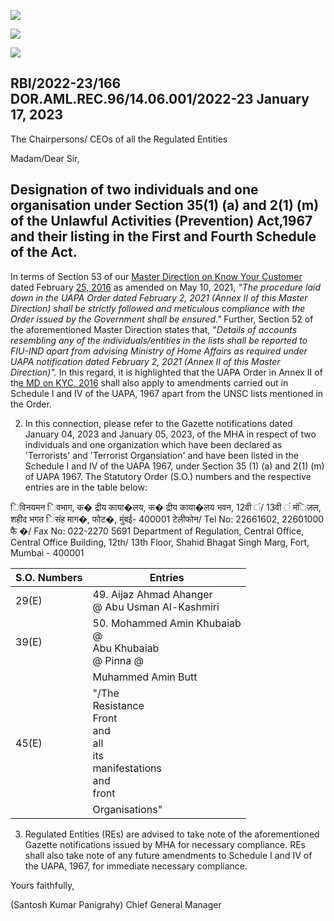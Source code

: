 ![](_page_0_Picture_0.jpeg)

![](_page_0_Picture_1.jpeg)

![](_page_0_Picture_2.jpeg)

## RBI/2022-23/166 DOR.AML.REC.96/14.06.001/2022-23 January 17, 2023

The Chairpersons/ CEOs of all the Regulated Entities

Madam/Dear Sir,

## **Designation of two individuals and one organisation under Section 35(1) (a) and 2(1) (m) of the Unlawful Activities (Prevention) Act,1967 and their listing in the First and Fourth Schedule of the Act.**

In terms of Section 53 of our [Master Direction on Know Your Customer](https://www.rbi.org.in/Scripts/BS_ViewMasDirections.aspx?id=11566) dated February [25, 2016](https://www.rbi.org.in/Scripts/BS_ViewMasDirections.aspx?id=11566) as amended on May 10, 2021, *"The procedure laid down in the UAPA Order dated February 2, 2021 (Annex II of this Master Direction) shall be strictly followed and meticulous compliance with the Order issued by the Government shall be ensured."* Further, Section 52 of the aforementioned Master Direction states that, "*Details of accounts resembling any of the individuals/entities in the lists shall be reported to FIU-IND apart from advising Ministry of Home Affairs as required under UAPA notification dated February 2, 2021 (Annex II of this Master Direction)".* In this regard, it is highlighted that the UAPA Order in Annex II of th[e MD on KYC, 2016](https://www.rbi.org.in/Scripts/BS_ViewMasDirections.aspx?id=11566) shall also apply to amendments carried out in Schedule I and IV of the UAPA, 1967 apart from the UNSC lists mentioned in the Order.

2. In this connection, please refer to the Gazette notifications dated January 04, 2023 and January 05, 2023, of the MHA in respect of two individuals and one organization which have been declared as 'Terrorists' and 'Terrorist Organsiation' and have been listed in the Schedule I and IV of the UAPA 1967, under Section 35 (1) (a) and 2(1) (m) of UAPA 1967. The Statutory Order (S.O.) numbers and the respective entries are in the table below:

िविनयमन िवभाग, क� द्रीय काया�लय, क� द्रीय काया�लय भवन, 12वी ं/ 13वी ं मंिज़ल, शहीद भगत िसंह माग�, फोट�, मुंबई- 400001 टेलीफोन/ Tel No: 22661602, 22601000 फै �/ Fax No: 022-2270 5691 Department of Regulation, Central Office, Central Office Building, 12th/ 13th Floor, Shahid Bhagat Singh Marg, Fort, Mumbai - 400001

| S.O. Numbers | Entries                                                                             |
|--------------|-------------------------------------------------------------------------------------|
| 29(E)        | 49. Aijaz Ahmad Ahanger<br>@ Abu Usman Al-Kashmiri                                  |
| 39(E)        | 50. Mohammed Amin Khubaiab<br>@<br>Abu Khubaiab<br>@ Pinna @                        |
|              | Muhammed Amin Butt                                                                  |
| 45(E)        | "/The<br>Resistance<br>Front<br>and<br>all<br>its<br>manifestations<br>and<br>front |
|              | Organisations"                                                                      |

3. Regulated Entities (REs) are advised to take note of the aforementioned Gazette notifications issued by MHA for necessary compliance. REs shall also take note of any future amendments to Schedule I and IV of the UAPA, 1967, for immediate necessary compliance.

Yours faithfully,

(Santosh Kumar Panigrahy) Chief General Manager